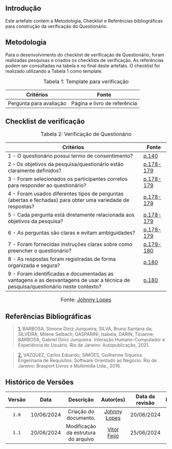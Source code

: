 ## Introdução

Este artefato contém a Metodologia, Checklist e Referências bibliográficas para construção da verificação do Questionário. 

## Metodologia

Para o desenvolvimento do checklist de verificação de Questionário, foram realizadas pesquisas e criados os checklists de verificação. As referências podem ser consultadas na tabela e no final deste artefato. O checklist foi realizado utilizando a Tabela 1 como template.

<font size="3"><p style="text-align: center">Tabela 1: Template para verificação</p></font>

<center>

Critérios | Fonte
--|--
Pergunta para avaliação| Página e livro de referência

</center>

## Checklist de verificação

<font size="3"><p style="text-align: center">Tabela 2: Verificação de Questionário</p></font>

Critérios  | Fonte
--------- | ------ 
1 - O questionário possui termo de consentimento?  | <a id="TEC3" href="https://github.com/Requisitos-de-Software/2024.1-Meu-INSS/blob/Print-checklist/docs/imagens/checklists/questio_pg140.png">p.140</a> 
2 – Os objetivos da pesquisa/questionário estão claramente definidos?   | <a id="TEC4" href="https://github.com/Requisitos-de-Software/2024.1-Meu-INSS/blob/Print-checklist/docs/imagens/checklists/questio_pg178.png">p.178-179</a> 
3 - Foram selecionados os participantes corretos para responder ao questionário?    | <a id="TEC4" href="https://github.com/Requisitos-de-Software/2024.1-Meu-INSS/blob/Print-checklist/docs/imagens/checklists/questio_pg179.png">p.178-179</a>
4 - Foram usados diferentes tipos de perguntas (abertas e fechadas) para obter uma variedade de respostas?  | <a id="TEC4" href="https://github.com/Requisitos-de-Software/2024.1-Meu-INSS/blob/Print-checklist/docs/imagens/checklists/questio_pg179.png">p.178-179</a>
5 - Cada pergunta está diretamente relacionada aos objetivos da pesquisa?  | <a id="TEC4" href="https://github.com/Requisitos-de-Software/2024.1-Meu-INSS/blob/Print-checklist/docs/imagens/checklists/questio_pg179.png">p.178-179</a>
6 - As perguntas são claras e evitam ambiguidades?  | <a id="TEC4" href="https://github.com/Requisitos-de-Software/2024.1-Meu-INSS/blob/Print-checklist/docs/imagens/checklists/questio_pg179.png">p.178-179</a>
7 - Foram fornecidas instruções claras sobre como preencher o questionário?  | <a id="TEC4" href="https://github.com/Requisitos-de-Software/2024.1-Meu-INSS/blob/Print-checklist/docs/imagens/checklists/questio_pg180.png">p.179-180</a>
8 - As respostas foram registradas de forma organizada e segura?  | <a id="TEC4" href="https://github.com/Requisitos-de-Software/2024.1-Meu-INSS/blob/Print-checklist/docs/imagens/checklists/questio_pg180.png">p.180</a>
9 - Foram identificadas e documentadas as vantagens e as desvantagens de usar a técnica de pesquisa/questionário neste contexto?  | <a id="TEC4" href="https://github.com/Requisitos-de-Software/2024.1-Meu-INSS/blob/Print-checklist/docs/imagens/checklists/questio_pg180.png">p.180</a>

<font size="3"><p style="text-align: center">Fonte: [Johnny Lopes](https://github.com/JohnnyLopess)</p></font>


## Referências Bibliográficas

> <a id="RP3" href="#TEC3">1.</a> BARBOSA, Simone Diniz Junqueira; SILVA, Bruno Santana da; SILVEIRA, Milene Selbach; GASPARINI, Isabela; DARIN, Ticianne; BARBOSA, Gabriel Diniz Junqueira. Interação Humano-Computador e Experiência do Usuário. Rio de Janeiro: Autopublicação, 2021.

> <a id="RP4" href="#TEC4">2.</a> VAZQUEZ, Carlos Eduardo; SIMÕES, Guilherme Siqueira. Engenharia de Requisitos: Software Orientado ao Negócio. Rio de Janeiro: Brasport Livros e Multimídia Ltda., 2016.


## Histórico de Versões

| Versão | Data | Descrição | Autor(es) | Data da revisão | Revisor(es) |
| :--: | :--: | :--: | :--: | :--: | :--: |
|`1.0` | 10/06/2024 | Criação do documento. | [Johnny Lopes](https://github.com/JohnnyLopess) |20/06/2024 |[Vitor Feijó](https://github.com/vitorfleonardo) |    
|`1.1` | 20/06/2024 | Modificação da estrutura do arquivo |[Vitor Feijó](https://github.com/vitorfleonardo) | 25/06/2024 | [Bianca Castro](https://github.com/BiancaPatrocinio7) |